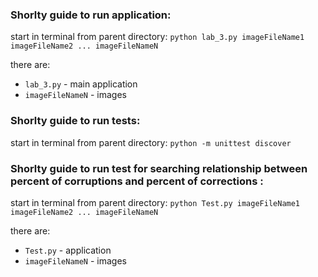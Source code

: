 ### Shorlty guide to run application:

start in terminal from parent directory:
`python lab_3.py imageFileName1 imageFileName2 ... imageFileNameN`

there are:
- `lab_3.py` - main application
- `imageFileNameN` - images

### Shorlty guide to run tests:

start in terminal from parent directory:
`python -m unittest discover`

### Shorlty guide to run test for searching relationship between percent of corruptions and percent of corrections :

start in terminal from parent directory:
`python Test.py imageFileName1 imageFileName2 ... imageFileNameN`

there are:
- `Test.py` - application
- `imageFileNameN` - images
